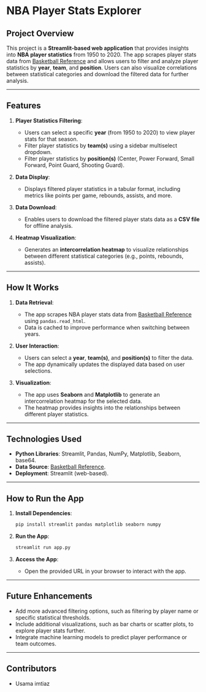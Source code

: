 # **NBA Player Stats Explorer**

## **Project Overview**
This project is a **Streamlit-based web application** that provides insights into **NBA player statistics** from 1950 to 2020. The app scrapes player stats data from [Basketball Reference](https://www.basketball-reference.com/) and allows users to filter and analyze player statistics by **year**, **team**, and **position**. Users can also visualize correlations between statistical categories and download the filtered data for further analysis.

---

## **Features**
1. **Player Statistics Filtering**:
   - Users can select a specific **year** (from 1950 to 2020) to view player stats for that season.
   - Filter player statistics by **team(s)** using a sidebar multiselect dropdown.
   - Filter player statistics by **position(s)** (Center, Power Forward, Small Forward, Point Guard, Shooting Guard).

2. **Data Display**:
   - Displays filtered player statistics in a tabular format, including metrics like points per game, rebounds, assists, and more.

3. **Data Download**:
   - Enables users to download the filtered player stats data as a **CSV file** for offline analysis.

4. **Heatmap Visualization**:
   - Generates an **intercorrelation heatmap** to visualize relationships between different statistical categories (e.g., points, rebounds, assists).

---

## **How It Works**
1. **Data Retrieval**:
   - The app scrapes NBA player stats data from [Basketball Reference](https://www.basketball-reference.com/) using `pandas.read_html`.
   - Data is cached to improve performance when switching between years.

2. **User Interaction**:
   - Users can select a **year**, **team(s)**, and **position(s)** to filter the data.
   - The app dynamically updates the displayed data based on user selections.

3. **Visualization**:
   - The app uses **Seaborn** and **Matplotlib** to generate an intercorrelation heatmap for the selected data.
   - The heatmap provides insights into the relationships between different player statistics.

---

## **Technologies Used**
- **Python Libraries**: Streamlit, Pandas, NumPy, Matplotlib, Seaborn, base64.
- **Data Source**: [Basketball Reference](https://www.basketball-reference.com/).
- **Deployment**: Streamlit (web-based).

---

## **How to Run the App**
1. **Install Dependencies**:
   ```bash
   pip install streamlit pandas matplotlib seaborn numpy
   ```

2. **Run the App**:
   ```bash
   streamlit run app.py
   ```

3. **Access the App**:
   - Open the provided URL in your browser to interact with the app.

---

## **Future Enhancements**
- Add more advanced filtering options, such as filtering by player name or specific statistical thresholds.
- Include additional visualizations, such as bar charts or scatter plots, to explore player stats further.
- Integrate machine learning models to predict player performance or team outcomes.

---

## **Contributors**
- Usama imtiaz
